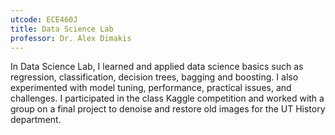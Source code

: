```yaml
---
utcode: ECE460J
title: Data Science Lab
professor: Dr. Alex Dimakis
---
```

In Data Science Lab, I learned and applied data science basics such as regression, classification, decision trees, bagging and boosting. I also experimented with model tuning, performance, practical issues, and challenges. I participated in the class Kaggle competition and worked with a group on a final project to denoise and restore old images for the UT History department.